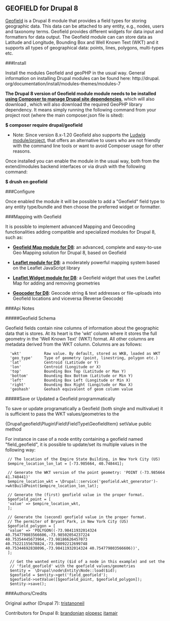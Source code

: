 GEOFIELD for Drupal 8
--------------
[Geofield](http://drupal.org/project/geofield) is a Drupal 8 module that
provides a field types for storing geographic data. This data can be attached
to any entity, e.g., nodes, users and taxonomy terms. Geofield provides
different widgets for data input and formatters for data output. The Geofield
module can can store data as Latitude and Longitude, Bounding Box and Well
Known Text (WKT) and it supports all types of geographical data: points,
lines, polygons, multi-types etc.

###Install

Install the modules Geofield and geoPHP in the usual way. General information
on installing Drupal modules can be found here: http://drupal.
org/documentation/install/modules-themes/modules-7

__The Drupal 8 version of Geofield module module needs to be installed
[using Composer to manage Drupal site dependencies](https://www.drupal.org/docs/develop/using-composer/using-composer-to-manage-drupal-site-dependencies)__,
which will also download , which will also download the required GeoPHP library
dependency. It means simply running the following command from your project root
(where the main composer.json file is sited):

__$ composer require drupal/geofield__

- Note: Since version 8.x-1.20 Geofield also supports the
[Ludwig module/project](https://www.drupal.org/project/ludwig),
that offers an alternative to users who are not friendly with the command line
tools or want to avoid Composer usage for other reasons.

Once installed you can enable the module in the usual way, both from the
extend/modules backend interfaces or via drush with the following command:

__$ drush en geofield__

###Configure

Once enabled the module it will be possible to add a "Geofield" field type to
any entity type/bundle and then choose the preferred widget or formatter.

###Mapping with Geofield

It is possible to implement advanced Mapping and Geocoding functionalities
adding compatible and specialized modules for Drupal 8, such as:

- __[Geofield Map module for D8](https://www.drupal.org/project/geofield_map)__: an advanced, complete and easy-to-use Geo Mapping solution for
Drupal 8, based on Geofield

- __[Leaflet module for D8](https://www.drupal.org/project/leaflet)__: a moderately powerful mapping system based on the Leaflet JavaScript library

- __[Leaflet Widget module for D8](https://www.drupal.org/project/leaflet_widget)__: a Geofield widget that uses the Leaflet Map for adding and removing geometries

- __[Geocoder for D8](https://www.drupal.org/project/geocoder)__: Geocode string & text addresses or file-uploads into Geofield locations and viceversa (Reverse Geocode)


 ###Api Notes

 #####Geofield Schema

 Geofield fields contain nine columns of information about the geographic data
 that is stores. At its heart is the 'wkt' column where it stores the full
 geometry in the 'Well Known Text' (WKT) format. All other columns are metadata
 derived from the WKT column. Columns are as follows:
 ```
   'wkt'          Raw value. By default, stored as WKB, loaded as WKT
   'geo_type'     Type of geometry (point, linestring, polygon etc.)
   'lat'          Centroid (Latitude or Y)
   'lon'          Centroid (Longitude or X)
   'top'          Bounding Box Top (Latitude or Max Y)
   'bottom'       Bounding Box Bottom (Latitude or Min Y)
   'left'         Bounding Box Left (Longitude or Min X)
   'right'        Bounding Box Right (Longitude or Max X)
   'geohash'      Geohash equivalent of geom column value
   ```
 #####Save or Updated a Geofield programmatically

 To save or update programatically a Geofield (both single and multivalue) it is sufficient to pass the WKT values/geometries to the

 {Drupal\geofield\Plugin\Field\FieldType\GeofieldItem} setValue public method

 For instance in case of a node entity containing a geofield named "field_geofield",
 it is possible to update/set its multiple values in the following way:

     // The location of the Empire State Building, in New York City (US)
     $empire_location_lon_lat = [-73.985664, 40.748441];

     // Generate the WKT version of the point geometry: 'POINT (-73.985664 41.748441)'
     $empire_location_wkt = \Drupal::service('geofield.wkt_generator')->wktBuildPoint($empire_location_lon_lat);

     // Generate the (first) geofield value in the proper format.
     $geofield_point = [
     'value' => $empire_location_wkt,
     ];

     // Generate the (second) geofield value in the proper format.
     // The permiter of Bryant Park, in New York City (US)
     $geofield_polygon = [
     'value' => 'POLYGON((-73.98411932014324 40.754779803566606,-73.98502054237224 40.75354445673964,-73.98186626457073 40.75221155678824,-73.98092212699748 40.75344692838096,-73.98411932014324 40.754779803566606))',
     ];

      // Get the wanted entity ($id of a node in this example) and set the
      // 'field_geofield' with the goefield values/geometries
      $entity =  \Drupal\node\Entity\Node::load($id);
      $geofield = $entity->get('field_geofield');
      $geofield->setValue([$geofield_point, $geofield_polygon]);
      $entity->save();


###Authors/Credits

Original author (Drupal 7):
 [tristanoneil](https://www.drupal.org/user/340659)

Contributors for Drupal 8:
[brandonian](https://www.drupal.org/u/brandonian)
[plopesc](https://www.drupal.org/u/plopesc)
[itamair](https://www.drupal.org/u/itamair)
